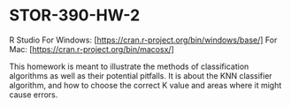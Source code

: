 # STOR-390-HW-2

R Studio
For Windows: [https://cran.r-project.org/bin/windows/base/]
For Mac: [https://cran.r-project.org/bin/macosx/]

This homework is meant to illustrate the methods of classification algorithms as well as their potential pitfalls. It is about the KNN classifier algorithm, and how to choose the correct K value and areas where it might cause errors.

